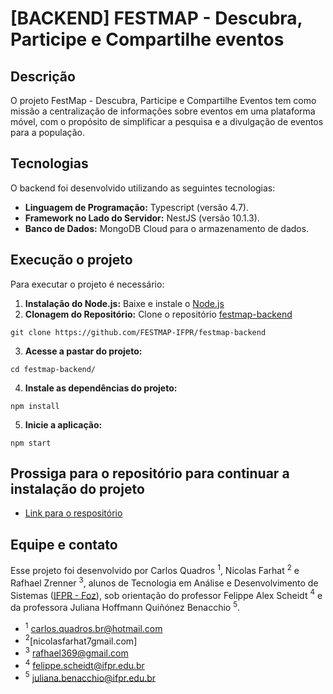 # [BACKEND] FESTMAP - Descubra, Participe e Compartilhe eventos

## Descrição

O projeto FestMap - Descubra, Participe e Compartilhe Eventos tem como missão a centralização de informações sobre eventos em uma plataforma móvel, com o propósito de simplificar a pesquisa e a divulgação de eventos para a população. 

## Tecnologias

O backend foi desenvolvido utilizando as seguintes tecnologias:
- **Linguagem de Programação:** Typescript (versão 4.7).
- **Framework no Lado do Servidor:** NestJS (versão 10.1.3).
- **Banco de Dados:** MongoDB Cloud para o armazenamento de dados.

## Execução o projeto

Para executar o projeto é necessário:
1. **Instalação do Node.js:** Baixe e instale o [Node.js](https://nodejs.org/en)
2. **Clonagem do Repositório:** Clone o repositório [festmap-backend](https://github.com/FESTMAP-IFPR/festmap-backend)
```
git clone https://github.com/FESTMAP-IFPR/festmap-backend
```
3. **Acesse a pastar do projeto:**
```
cd festmap-backend/
```
4. **Instale as dependências do projeto:**
```
npm install
```
5. **Inicie a aplicação:**
```
npm start
```
## Prossiga para o repositório para continuar a instalação do projeto
- [Link para o respositório](https://github.com/FESTMAP-IFPR/festmap-expo-mobile)


## Equipe e contato

Esse projeto foi desenvolvido por Carlos Quadros $^1$, Nicolas Farhat $^2$ e Rafhael Zrenner $^3$, alunos de Tecnologia em Análise e Desenvolvimento de Sistemas ([IFPR - Foz](https://ifpr.edu.br/foz-do-iguacu/superior/tecnologia-em-analise-e-desenvolvimento-de-sistemas-superior/)), sob orientação do professor Felippe Alex Scheidt $^4$ e da professora Juliana Hoffmann Quiñónez Benacchio $^5$.

- $^1$ carlos.quadros.br@hotmail.com
- $^2$[nicolasfarhat7gmail.com]
- $^3$ rafhael369@gmail.com
- $^4$ felippe.scheidt@ifpr.edu.br
- $^5$ juliana.benacchio@ifpr.edu.br
